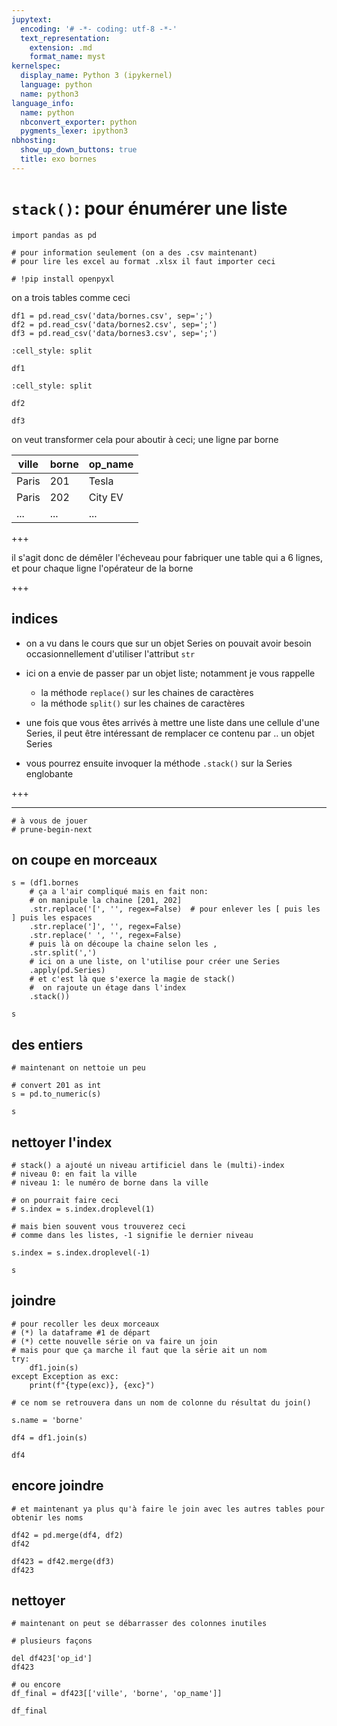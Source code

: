 ```yaml
---
jupytext:
  encoding: '# -*- coding: utf-8 -*-'
  text_representation:
    extension: .md
    format_name: myst
kernelspec:
  display_name: Python 3 (ipykernel)
  language: python
  name: python3
language_info:
  name: python
  nbconvert_exporter: python
  pygments_lexer: ipython3
nbhosting:
  show_up_down_buttons: true
  title: exo bornes
---
```


# `stack()`: pour énumérer une liste

```{code-cell} ipython3
import pandas as pd
```

```{code-cell} ipython3
# pour information seulement (on a des .csv maintenant)
# pour lire les excel au format .xlsx il faut importer ceci

# !pip install openpyxl
```

on a trois tables comme ceci

```{code-cell} ipython3
df1 = pd.read_csv('data/bornes.csv', sep=';')
df2 = pd.read_csv('data/bornes2.csv', sep=';')
df3 = pd.read_csv('data/bornes3.csv', sep=';')
```

```{code-cell} ipython3
:cell_style: split

df1
```

```{code-cell} ipython3
:cell_style: split

df2
```

```{code-cell} ipython3
df3
```

on veut transformer cela pour aboutir à ceci; une ligne par borne

| ville | borne | op_name |
|-|-|-|
| Paris | 201 | Tesla |
| Paris | 202 | City EV| 
|...| ...| ...|

+++

il s'agit donc de démêler l'écheveau pour fabriquer une table qui a 6 lignes, et pour chaque ligne l'opérateur de la borne

+++

## indices

* on a vu dans le cours que sur un objet Series on pouvait avoir besoin
  occasionnellement d'utiliser l'attribut `str`

* ici on a envie de passer par un objet liste; notamment je vous rappelle
  * la méthode `replace()` sur les chaines de caractères
  * la méthode `split()` sur les chaines de caractères
* une fois que vous êtes arrivés à mettre une liste dans une cellule d'une Series, 
  il peut être intéressant de remplacer ce contenu par .. un objet Series

* vous pourrez ensuite invoquer la méthode `.stack()` sur la Series englobante

+++

----

```{code-cell} ipython3
# à vous de jouer
# prune-begin-next
```

## on coupe en morceaux

```{code-cell} ipython3
s = (df1.bornes
    # ça a l'air compliqué mais en fait non:
    # on manipule la chaine [201, 202] 
    .str.replace('[', '', regex=False)  # pour enlever les [ puis les ] puis les espaces
    .str.replace(']', '', regex=False)
    .str.replace(' ', '', regex=False)
    # puis là on découpe la chaine selon les ,
    .str.split(',')
    # ici on a une liste, on l'utilise pour créer une Series
    .apply(pd.Series)
    # et c'est là que s'exerce la magie de stack()
    #  on rajoute un étage dans l'index
    .stack())
```

```{code-cell} ipython3
s
```

## des entiers

```{code-cell} ipython3
# maintenant on nettoie un peu

# convert 201 as int
s = pd.to_numeric(s)
```

```{code-cell} ipython3
s
```

## nettoyer l'index

```{code-cell} ipython3
# stack() a ajouté un niveau artificiel dans le (multi)-index
# niveau 0: en fait la ville
# niveau 1: le numéro de borne dans la ville

# on pourrait faire ceci
# s.index = s.index.droplevel(1)

# mais bien souvent vous trouverez ceci
# comme dans les listes, -1 signifie le dernier niveau

s.index = s.index.droplevel(-1)
```

```{code-cell} ipython3
s
```

## joindre

```{code-cell} ipython3
# pour recoller les deux morceaux
# (*) la dataframe #1 de départ
# (*) cette nouvelle série on va faire un join
# mais pour que ça marche il faut que la série ait un nom
try:
    df1.join(s)
except Exception as exc:
    print(f"{type(exc)}, {exc}")
```

```{code-cell} ipython3
# ce nom se retrouvera dans un nom de colonne du résultat du join()

s.name = 'borne'

df4 = df1.join(s)
```

```{code-cell} ipython3
df4
```

## encore joindre

```{code-cell} ipython3
# et maintenant ya plus qu'à faire le join avec les autres tables pour obtenir les noms 
```

```{code-cell} ipython3
df42 = pd.merge(df4, df2)
df42
```

```{code-cell} ipython3
df423 = df42.merge(df3)
df423
```

## nettoyer

```{code-cell} ipython3
# maintenant on peut se débarrasser des colonnes inutiles

# plusieurs façons

del df423['op_id']
df423
```

```{code-cell} ipython3
# ou encore 
df_final = df423[['ville', 'borne', 'op_name']]
```

```{code-cell} ipython3
df_final
```
